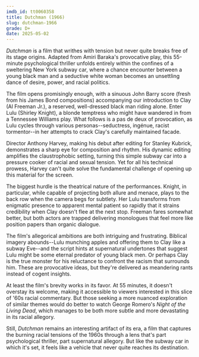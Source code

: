 ```yaml
---
imdb_id: tt0060358
title: Dutchman (1966)
slug: dutchman-1966
grade: D+
date: 2025-05-02
---
```


_Dutchman_ is a film that writhes with tension but never quite breaks free of its stage origins. Adapted from Amiri Baraka's provocative play, this 55-minute psychological thriller unfolds entirely within the confines of a sweltering New York subway car, where a chance encounter between a young black man and a seductive white woman becomes an unsettling dance of desire, power, and racial politics.

The film opens promisingly enough, with a sinuous John Barry score (fresh from his James Bond compositions) accompanying our introduction to Clay (Al Freeman Jr.), a reserved, well-dressed black man riding alone. Enter Lulu (Shirley Knight), a blonde temptress who might have wandered in from a Tennessee Williams play. What follows is a pas de deux of provocation, as Lulu cycles through various personas--seductress, ingénue, racist tormentor--in her attempts to crack Clay's carefully maintained facade.

Director Anthony Harvey, making his debut after editing for Stanley Kubrick, demonstrates a sharp eye for composition and rhythm. His dynamic editing amplifies the claustrophobic setting, turning this simple subway car into a pressure cooker of racial and sexual tension. Yet for all his technical prowess, Harvey can't quite solve the fundamental challenge of opening up this material for the screen.

The biggest hurdle is the theatrical nature of the performances. Knight, in particular, while capable of projecting both allure and menace, plays to the back row when the camera begs for subtlety. Her Lulu transforms from enigmatic presence to apparent mental patient so rapidly that it strains credibility when Clay doesn't flee at the next stop. Freeman fares somewhat better, but both actors are trapped delivering monologues that feel more like position papers than organic dialogue.

The film's allegorical ambitions are both intriguing and frustrating. Biblical imagery abounds--Lulu munching apples and offering them to Clay like a subway Eve--and the script hints at supernatural undertones that suggest Lulu might be some eternal predator of young black men. Or perhaps Clay is the true monster for his reluctance to confront the racism that surrounds him. These are provocative ideas, but they're delivered as meandering rants instead of cogent insights.

At least the film's brevity works in its favor. At 55 minutes, it doesn't overstay its welcome, making it accessible to viewers interested in this slice of '60s racial commentary. But those seeking a more nuanced exploration of similar themes would do better to watch George Romero's _Night of the Living Dead_, which manages to be both more subtle and more devastating in its racial allegory.

Still, _Dutchman_ remains an interesting artifact of its era, a film that captures the burning racial tensions of the 1960s through a lens that's part psychological thriller, part supernatural allegory. But like the subway car in which it's set, it feels like a vehicle that never quite reaches its destination.